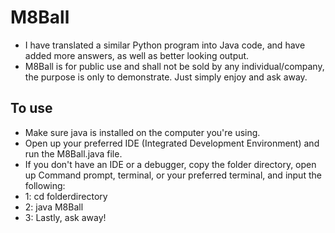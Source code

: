 # M8Ball
* I have translated a similar Python program into Java code, and have added more answers, as well as better looking output.
* M8Ball is for public use and shall not be sold by any individual/company, the purpose is only to demonstrate. Just simply enjoy and ask away.

## To use 
* Make sure java is installed on the computer you're using.
* Open up your preferred IDE (Integrated Development Environment) and run the M8Ball.java file.
* If you don't have an IDE or a debugger, copy the folder directory, open up Command prompt, terminal, or your preferred terminal, and input the following:
* 1: cd folderdirectory
* 2: java M8Ball
* 3: Lastly, ask away!
